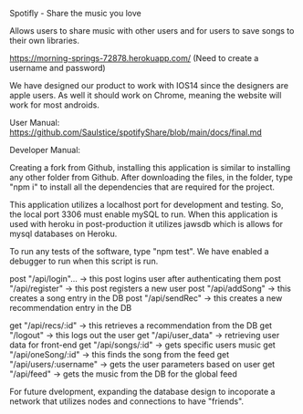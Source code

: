 Spotifly - Share the music you love

Allows users to share music with other users and for users to save songs to their own libraries.

https://morning-springs-72878.herokuapp.com/
(Need to create a username and password)

We have designed our product to work with IOS14 since the designers are apple users. As well it should work on Chrome, meaning the website will work for most androids.

User Manual:
https://github.com/Saulstice/spotifyShare/blob/main/docs/final.md

Developer Manual:

Creating a fork from Github, installing this application is similar to installing any other folder from Github. After downloading the files, in the folder, type "npm i" to install all the dependencies that are required for the project.

This application utilizes a localhost port for development and testing. So, the local port 3306 must enable mySQL to run. When this application is used with heroku in post-production it utilizes jawsdb which is allows for mysql databases on Heroku.

To run any tests of the software, type "npm test". We have enabled a debugger to run when this script is run.

post "/api/login"... -> this post logins user after authenticating them
post "/api/register" -> this post registers a new user
post "/api/addSong" -> this creates a song entry in the DB
post "/api/sendRec" -> this creates a new recommendation entry in the DB

get "/api/recs/:id" -> this retrieves a recommendation from the DB
get "/logout" -> this logs out the user
get "/api/user_data" -> retrieving user data for front-end
get "/api/songs/:id" -> gets specific users music
get "/api/oneSong/:id" -> this finds the song from the feed
get "/api/users/:username" -> gets the user parameters based on user
get "/api/feed" -> gets the music from the DB for the global feed

For future dvelopment, expanding the database design to incoporate a network that utilizes nodes and connections to have "friends".


